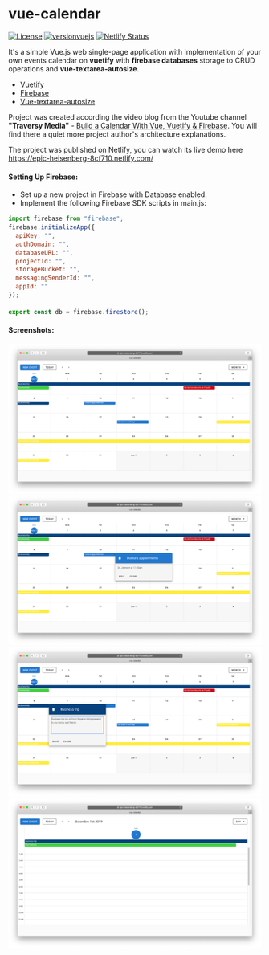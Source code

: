 # vue-calendar

[![License](http://img.shields.io/:license-mit-blue.svg)](https://github.com/lytves/vue-basic-authentication-example/blob/master/LICENSE)
[![versionvuejs](https://img.shields.io/badge/vue.js-2.6.10-brightgreen.svg)](https://vuejs.org/)
[![Netlify Status](https://api.netlify.com/api/v1/badges/5179a9ac-7ad4-41c2-bed8-408f346536b0/deploy-status)](https://app.netlify.com/sites/epic-heisenberg-8cf710/deploys)

It's a simple Vue.js web single-page application with implementation of your own events calendar on **vuetify**
 with **firebase databases** storage to CRUD operations and **vue-textarea-autosize**.
 
+ [Vuetify](https://vuetifyjs.com/ru/)
+ [Firebase](https://firebase.google.com/)
+ [Vue-textarea-autosize](https://www.npmjs.com/package/vue-textarea-autosize)

Project was created according the video blog from the Youtube channel **"Traversy Media"** - [Build a Calendar With Vue, Vuetify & Firebase](https://www.youtube.com/watch?v=2NOsjTT1b_k).
You will find there a quiet more project author's architecture explanations.

The project was published on Netlify, you can watch its live demo here https://epic-heisenberg-8cf710.netlify.com/

#### Setting Up Firebase:
+ Set up a new project in Firebase with Database enabled.
+  Implement the following Firebase SDK scripts in main.js:

```javascript
import firebase from "firebase";
firebase.initializeApp({
  apiKey: "",
  authDomain: "",
  databaseURL: "",
  projectId: "",
  storageBucket: "",
  messagingSenderId: "",
  appId: ""
});

export const db = firebase.firestore();
```

#### Screenshots:
 
 ![Screenshot](images/screenshot1.png)
 ![Screenshot](images/screenshot2.png)
 ![Screenshot](images/screenshot3.png)
 ![Screenshot](images/screenshot4.png)